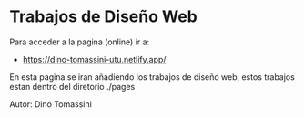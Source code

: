 # Trabajos de Diseño Web

Para acceder a la pagina (online) ir a:
  * https://dino-tomassini-utu.netlify.app/


En esta pagina se iran añadiendo los trabajos de diseño web, estos trabajos estan dentro del diretorio ./pages

Autor: Dino Tomassini
